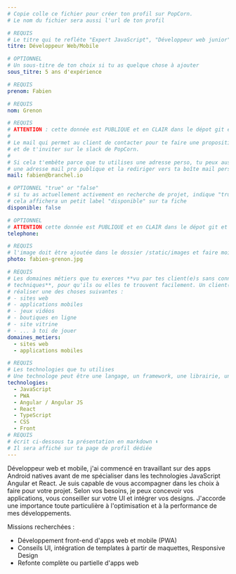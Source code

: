 ```yaml
---
# Copie colle ce fichier pour créer ton profil sur PopCorn.
# Le nom du fichier sera aussi l'url de ton profil

# REQUIS
# Le titre qui te refléte "Expert JavaScript", "Développeur web junior"
titre: Développeur Web/Mobile

# OPTIONNEL
# Un sous-titre de ton choix si tu as quelque chose à ajouter
sous_titre: 5 ans d'expérience

# REQUIS
prenom: Fabien

# REQUIS
nom: Grenon

# REQUIS
# ATTENTION : cette donnée est PUBLIQUE et en CLAIR dans le dépot git et sur le site
#
# Le mail qui permet au client de contacter pour te faire une proposition de projet
# et de t'inviter sur le slack de PopCorn.
#
# Si cela t'embête parce que tu utilises une adresse perso, tu peux aussi te créer
# une adresse mail pro publique et la rediriger vers ta boîte mail perso
mail: fabien@branchel.io

# OPTIONNEL "true" or "false"
# si tu as actuellement activement en recherche de projet, indique "true" ici,
# cela affichera un petit label "disponible" sur ta fiche
disponible: false

# OPTIONNEL
# ATTENTION cette donnée est PUBLIQUE et en CLAIR dans le dépot git et sur le site
telephone:

# REQUIS
# l'image doit être ajoutée dans le dossier /static/images et faire moins de 100ko ! Sa hauteur affichée sur le site sera de 300px, elle s'adaptera comme elle peut au responsive avec du css.
photo: fabien-grenon.jpg

# REQUIS
# Les domaines métiers que tu exerces **vu par tes client(e)s sans connaissances
# techniques**, pour qu'ils ou elles te trouvent facilement. Un client(e) veut par exemple
# réaliser une des choses suivantes :
# - sites web
# - applications mobiles
# - jeux vidéos
# - boutiques en ligne
# - site vitrine
# - ... à toi de jouer
domaines_metiers:
  - sites web
  - applications mobiles

# REQUIS
# Les technologies que tu utilises
# Une technologe peut être une langage, un framework, une librairie, un CMS ...
technologies:
  - JavaScript
  - PWA
  - Angular / Angular JS
  - React
  - TypeScript
  - CSS
  - Front
# REQUIS
# écrit ci-dessous ta présentation en markdown ⬇️
# Il sera affiché sur ta page de profil dédiée
---
```


Développeur web et mobile, j'ai commencé en travaillant sur des apps Android natives avant de me spécialiser dans les technologies JavaScript Angular et React. Je suis capable de vous accompagner dans les choix à faire pour votre projet. Selon vos besoins, je peux concevoir vos applications, vous conseiller sur votre UI et intégrer vos designs. J'accorde une importance toute particulière à l'optimisation et à la performance de mes développements.

Missions recherchées :

- Développement front-end d'apps web et mobile (PWA)
- Conseils UI, intégration de templates à partir de maquettes, Responsive Design
- Refonte complète ou partielle d'apps web
